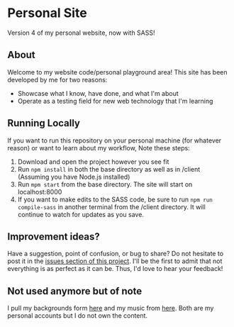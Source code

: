 # Personal Site
Version 4 of my personal website, now with SASS!

## About
Welcome to my website code/personal playground area! This site has been developed by me for two reasons:
- Showcase what I know, have done, and what I'm about
- Operate as a testing field for new web technology  that I'm learning

## Running Locally
If you want to run this repository on your personal machine (for whatever reason) or want to learn about my workflow, Note these steps:

1. Download and open the project however you see fit
2. Run `npm install` in both the base directory as well as in /client (Assuming you have Node.js installed)
3. Run `mpm start` from the base directory. The site will start on localhost:8000
4. If you want to make edits to the SASS code, be sure to run `npm run compile-sass` in another terminal from the /client directory. It will continue to watch for updates as you save.


## Improvement ideas?
Have a suggestion, point of confusion, or bug to share? Do not hesitate to post it in the [issues section of this project](https://github.com/amedeekirk/amedeekirk.github.io/issues). I'll be the first to admit that not everything is as perfect as it can be. Thus, I'd love to hear your feedback!

## Not used anymore but of note
I pull my backgrounds form [here](http://imgur.com/a/NwYZq) and my music from [here](https://soundcloud.com/amedee-kirkpatrick-607716013/sets/playlist-converter). Both are my personal accounts but I do not own the content.